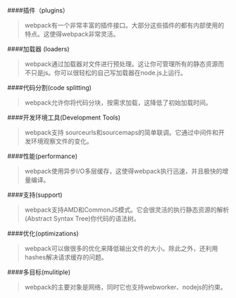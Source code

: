 ####插件（plugins）
>webpack有一个非常丰富的插件接口。大部分这些插件的都有内部使用的特点。这使得webpack非常灵活。

####加载器 (loaders)
>webpack通过加载器对文件进行预处理。这让你可管理所有的静态资源而不只是js。你可以很轻松的自己写加载器在node.js上运行。

####代码分割(code splitting)
>webpack允许你将代码分块，按需求加载，这降低了初始加载时间。

####开发环境工具(Development Tools)
>webpack支持 sourceurls和sourcemaps的简单联调。它通过中间件和开发环境观察文件的变化。

####性能(performance)
>webpack使用异步I/O多层缓存，这使得webpack执行迅速，并且极快的增量编译。

####支持(support)
>webpack支持AMD和CommonJS模式。它会很灵活的执行静态资源的解析(Abstract Syntax Tree)你代码的语法树。

####优化(optimizations)
>webpack可以做很多的优化来降低输出文件的大小。除此之外，还利用hashes解决请求缓存的问题。

####多目标(mulitiple)
>webpack的主要对象是网络，同时它也支持webworker、nodejs的约束。